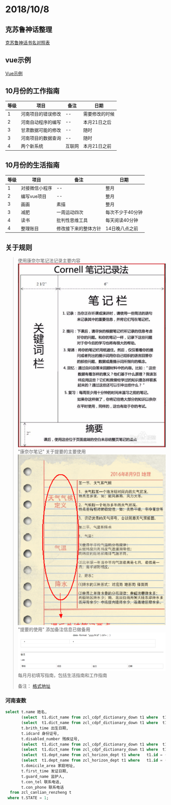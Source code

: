 # 2018/10/8

## 克苏鲁神话整理

[克苏鲁神话书名对照表](./files/克苏鲁神话书名对照表.xlsx)

## vue示例

[Vue示例](./vue示例)

## 10月份的工作指南

等级|项目|备注|日期
--|--|--|--
1|河南项目的错误修改|--|需要修改的时候
2|河南自动程序的编写|--|本月21日之后
3|甘肃数据可能的修改|--|随时
3|河南项目的数据查询|--|随时
4|两个新系统|互联网|本月21日之前

## 10月份的生活指南

等级|项目|备注|日期
--|--|--|--
1|对接微信小程序|--|整月
2|编写vue项目|--|整月
3|画画|素描|整月
3|减肥|一周运动四次|每次不少于40分钟
4|读书|批判性思维工具|每天阅读40分钟
4|整理账目|修改接下来的整体方针|14日晚八点之前

## 关于规则

>使用康奈尔笔记法记录主要内容
![康奈尔笔记](../pic/康奈尔笔记_1.png) "康奈尔笔记"
>关于提要的主要使用
![提要的使用](../pic/康奈尔笔记_2.png) "提要的使用"
>添加备注信息已做备用
![笔记格式](../pic/笔记格式.png)
>每月月初填写指南，包括生活指南和工作指南
>
>备注：
>[格式地址](https://app.yinxiang.com/shard/s35/nl/7805108/b7dd22fa-23c0-4152-a6e8-8d30ba8d520d)

### 河南查数

```sql
select t.name 姓名,
       (select  t1.dict_name from zcl_cdpf_dictionary_down t1 where  t1.dict_code = 'SEX' and  t1.dict_value = ( t.sex -1 )) 性别,
       (select  t1.dict_name from zcl_cdpf_dictionary_down t1 where  t1.dict_code = 'NATION' and  t1.dict_value =  t.nation) 民族,
       t.brith_time 出生日期,
       t.idcard 身份证号,
       t.disabled_number 残疾证号,
       (select  t1.dict_name from zcl_cdpf_dictionary_down t1 where  t1.dict_code = 'DISABLED_TYPE' and  t1.dict_value = t.disabled_type) 类别,
       (select  t1.dict_name from zcl_cdpf_dictionary_down t1 where  t1.dict_code = 'DISABLED_LEVEL' and  t1.dict_value =t.disabled_level) 等级,
       (select  t1.dept_name from zcl_horizon_dept t1 where   t1.id = (substr( t.area_code, 0, 4) || '00000000')) 所属市,
       (select  t1.dept_name from zcl_horizon_dept t1 where   t1.id = (substr( t.area_code, 0, 6) || '000000')) 所属县,
       t.domicile_area 家庭地址,
       t.first_time 发证日期,
       t.guard_name 监护人,
       t.con_tel 联系电话,
       t.con_phone 联系电话
  from zcl_canlian_renzheng t
 where t.STATE = 1;
```